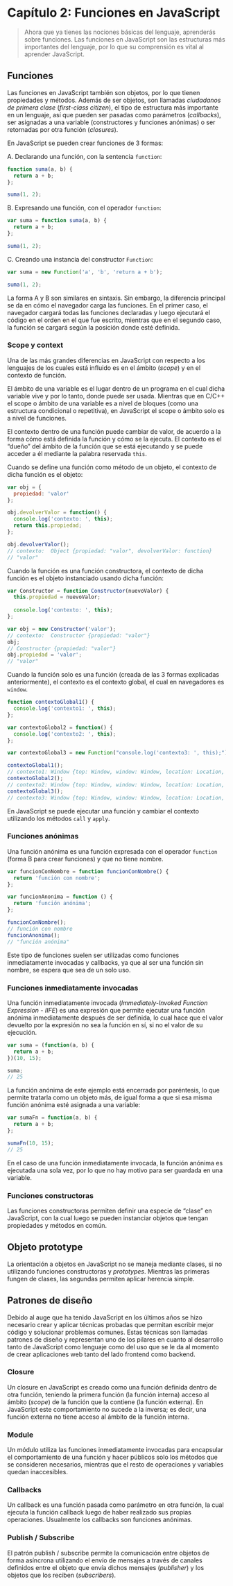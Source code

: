 # Capítulo 2: Funciones en JavaScript

> Ahora que ya tienes las nociones básicas del lenguaje, aprenderás sobre funciones. Las funciones en JavaScript son las estructuras más importantes del lenguaje, por lo que su comprensión es vital al aprender JavaScript.

## Funciones
Las funciones en JavaScript también son objetos, por lo que tienen propiedades y métodos. Además de ser objetos, son llamadas *ciudadanos de primera clase* (*first-class citizen*), el tipo de estructura más importante en un lenguaje, así que pueden ser pasadas como parámetros (*callbacks*), ser asignadas a una variable (constructores y funciones anónimas) o ser retornadas por otra función (*closures*).

En JavaScript se pueden crear funciones de 3 formas:

A. Declarando una función, con la sentencia `function`:
```javascript
function suma(a, b) {
  return a + b;
};

suma(1, 2);
```

B. Expresando una función, con el operador `function`:
```javascript
var suma = function suma(a, b) {
  return a + b;
};

suma(1, 2);
```

C. Creando una instancia del constructor `Function`:
```javascript
var suma = new Function('a', 'b', 'return a + b');

suma(1, 2);
```

La forma A y B son similares en sintaxis. Sin embargo, la diferencia principal se da en cómo el navegador carga las funciones. En el primer caso, el navegador cargará todas las funciones declaradas y luego ejecutará el código en el orden en el que fue escrito, mientras que en el segundo caso, la función se cargará según la posición donde esté definida.

### Scope y context
Una de las más grandes diferencias en JavaScript con respecto a los lenguajes de los cuales está influido es en el ámbito (*scope*) y en el contexto de función.

El ámbito de una variable es el lugar dentro de un programa en el cual dicha variable vive y por lo tanto, donde puede ser usada. Mientras que en C/C++ el scope o ámbito de una variable es a nivel de bloques (como una estructura condicional o repetitiva), en JavaScript el scope o ámbito solo es a nivel de funciones.

El contexto dentro de una función puede cambiar de valor, de acuerdo a la forma cómo está definida la función y cómo se la ejecuta. El contexto es el “dueño” del ámbito de la función que se está ejecutando y se puede acceder a él mediante la palabra reservada `this`.

Cuando se define una función como método de un objeto, el contexto de dicha función es el objeto:

```javascript
var obj = {
  propiedad: 'valor'
};

obj.devolverValor = function() {
  console.log('contexto: ', this);
  return this.propiedad;
};

obj.devolverValor();
// contexto:  Object {propiedad: "valor", devolverValor: function}
// "valor"
```

Cuando la función es una función constructora, el contexto de dicha función es el objeto instanciado usando dicha función:

```javascript
var Constructor = function Constructor(nuevoValor) {
  this.propiedad = nuevoValor;
  
  console.log('contexto: ', this);
};

var obj = new Constructor('valor');
// contexto:  Constructor {propiedad: "valor"}
obj;
// Constructor {propiedad: "valor"}
obj.propiedad = 'valor';
// "valor"
```

Cuando la función solo es una función (creada de las 3 formas explicadas anteriormente), el contexto es el contexto global, el cual en navegadores es `window`.

```javascript
function contextoGlobal1() {
  console.log('contexto1: ', this);
};

var contextoGlobal2 = function() {
  console.log('contexto2: ', this);
};

var contextoGlobal3 = new Function("console.log('contexto3: ', this);");

contextoGlobal1();
// contexto1: Window {top: Window, window: Window, location: Location, external: Object, chrome: Object…}
contextoGlobal2();
// contexto2: Window {top: Window, window: Window, location: Location, external: Object, chrome: Object…}
contextoGlobal3();
// contexto3: Window {top: Window, window: Window, location: Location, external: Object, chrome: Object…}
```

En JavaScript se puede ejecutar una función y cambiar el contexto utilizando los métodos `call` y `apply`.

### Funciones anónimas
Una función anónima es una función expresada con el operador `function` (forma B para crear funciones) y que no tiene nombre.

```javascript
var funcionConNombre = function funcionConNombre() {
  return 'función con nombre';
};

var funcionAnonima = function () {
  return 'función anónima';
};

funcionConNombre();
// función con nombre
funcionAnonima();
// "función anónima"
```

Este tipo de funciones suelen ser utilizadas como funciones inmediatamente invocadas y callbacks, ya que al ser una función sin nombre, se espera que sea de un solo uso.

### Funciones inmediatamente invocadas
Una función inmediatamente invocada (*Immediately-Invoked Function Expression - IIFE*) es una expresión que permite ejecutar una función anónima inmediatamente después de ser definida, lo cual hace que el valor devuelto por la expresión no sea la función en sí, si no el valor de su ejecución.

```javascript
var suma = (function(a, b) {
  return a + b;
})(10, 15);

suma;
// 25
```

La función anónima de este ejemplo está encerrada por paréntesis, lo que permite tratarla como un objeto más, de igual forma a que si esa misma función anónima esté asignada a una variable:

```javascript
var sumaFn = function(a, b) {
  return a + b;
};

sumaFn(10, 15);
// 25
```

En el caso de una función inmediatamente invocada, la función anónima es ejecutada una sola vez, por lo que no hay motivo para ser guardada en una variable.

### Funciones constructoras
Las funciones constructoras permiten definir una especie de “clase” en JavaScript, con la cual luego se pueden instanciar objetos que tengan propiedades y métodos en común.

## Objeto prototype
La orientación a objetos en JavaScript no se maneja mediante clases, si no utilizando funciones constructoras y *prototypes*. Mientras las primeras fungen de clases, las segundas permiten aplicar herencia simple.

## Patrones de diseño
Debido al auge que ha tenido JavaScript en los últimos años se hizo necesario crear y aplicar técnicas probadas que permitan escribir mejor código y solucionar problemas comunes. Estas técnicas son llamadas patrones de diseño y representan uno de los pilares en cuanto al desarrollo tanto de JavaScript como lenguaje como del uso que se le da al momento de crear aplicaciones web tanto del lado frontend como backend.

### Closure
Un closure en JavaScript es creado como una función definida dentro de otra función, teniendo la primera función (la función interna) acceso al ámbito (*scope*) de la función que la contiene (la función externa). En JavaScript este comportamiento no sucede a la inversa; es decir, una función externa no tiene acceso al ámbito de la función interna.

### Module
Un módulo utiliza las funciones inmediatamente invocadas para encapsular el comportamiento de una función y hacer públicos solo los métodos que se consideren necesarios, mientras que el resto de operaciones y variables quedan inaccesibles.

### Callbacks
Un callback es una función pasada como parámetro en otra función, la cual ejecuta la función callback luego de haber realizado sus propias operaciones. Usualmente los callbacks son funciones anónimas.

### Publish / Subscribe
El patrón publish / subscribe permite la comunicación entre objetos de forma asíncrona utilizando el envío de mensajes a través de canales definidos entre el objeto que envía dichos mensajes (*publisher*) y los objetos que los reciben (*subscribers*).
